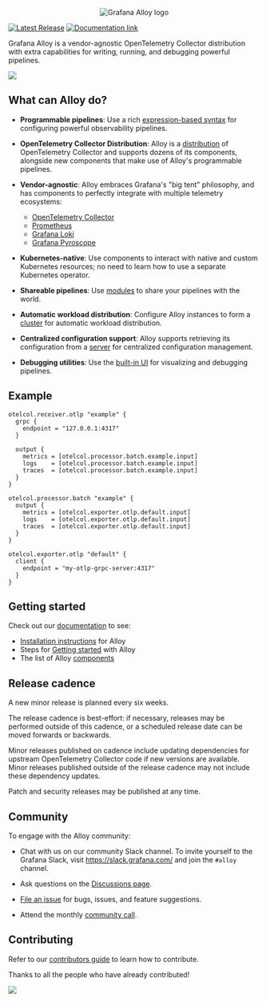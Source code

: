 <p align="center"><img src="docs/sources/assets/logo_and_name.png" alt="Grafana Alloy logo"></p>

<p>
  <a href="https://github.com/grafana/alloy/releases"><img src="https://img.shields.io/github/release/grafana/alloy.svg" alt="Latest Release"></a>
  <a href="https://grafana.com/docs/alloy/latest"><img src="https://img.shields.io/badge/Documentation-link-blue?logo=gitbook" alt="Documentation link"></a>
</p>

Grafana Alloy is a vendor-agnostic OpenTelemetry Collector distribution with
extra capabilities for writing, running, and debugging powerful pipelines.

<p>
<img src="https://grafana.com/media/docs/agent/grafana-agent-screenshot.png">
</p>

## What can Alloy do?

* **Programmable pipelines**: Use a rich [expression-based syntax][syntax] for
  configuring powerful observability pipelines.

* **OpenTelemetry Collector Distribution**: Alloy is a [distribution][] of
  OpenTelemetry Collector and supports dozens of its components, alongside new
  components that make use of Alloy's programmable pipelines.

* **Vendor-agnostic**: Alloy embraces Grafana's "big tent" philosophy, and has
  components to perfectly integrate with multiple telemetry ecosystems:

  * [OpenTelemetry Collector][]
  * [Prometheus][]
  * [Grafana Loki][]
  * [Grafana Pyroscope][]

* **Kubernetes-native**: Use components to interact with native and custom
  Kubernetes resources; no need to learn how to use a separate Kubernetes
  operator.

* **Shareable pipelines**: Use [modules][] to share your pipelines with the
  world.

* **Automatic workload distribution**: Configure Alloy instances to form a
  [cluster][] for automatic workload distribution.

* **Centralized configuration support**: Alloy supports retrieving its
  configuration from a [server][remotecfg] for centralized configuration
  management.

* **Debugging utilities**: Use the [built-in UI][ui] for visualizing and
  debugging pipelines.

[syntax]: https://grafana.com/docs/alloy/latest/concepts/config-syntax/
[distribution]: https://opentelemetry.io/docs/collector/distributions/
[OpenTelemetry Collector]: https://opentelemetry.io
[Prometheus]: https://prometheus.io
[Grafana Loki]: https://github.com/grafana/loki
[Grafana Pyroscope]: https://github.com/grafana/pyroscope
[modules]: https://grafana.com/docs/alloy/latest/concepts/modules/
[cluster]: https://grafana.com/docs/alloy/latest/concepts/clustering/
[remotecfg]: https://grafana.com/docs/alloy/latest/reference/config-blocks/remotecfg/
[ui]: https://grafana.com/docs/alloy/latest/tasks/debug/

## Example

```alloy
otelcol.receiver.otlp "example" {
  grpc {
    endpoint = "127.0.0.1:4317"
  }

  output {
    metrics = [otelcol.processor.batch.example.input]
    logs    = [otelcol.processor.batch.example.input]
    traces  = [otelcol.processor.batch.example.input]
  }
}

otelcol.processor.batch "example" {
  output {
    metrics = [otelcol.exporter.otlp.default.input]
    logs    = [otelcol.exporter.otlp.default.input]
    traces  = [otelcol.exporter.otlp.default.input]
  }
}

otelcol.exporter.otlp "default" {
  client {
    endpoint = "my-otlp-grpc-server:4317"
  }
}
```

## Getting started

Check out our [documentation][] to see:

* [Installation instructions][install] for Alloy
* Steps for [Getting started][get-started] with Alloy
* The list of Alloy [components][]

[documentation]: https://grafana.com/docs/alloy/latest
[install]: https://grafana.com/docs/alloy/latest/setup/install/
[get-started]: https://grafana.com/docs/alloy/latest/getting_started/
[components]: https://grafana.com/docs/alloy/latest/reference/components/

## Release cadence

A new minor release is planned every six weeks.

The release cadence is best-effort: if necessary, releases may be performed
outside of this cadence, or a scheduled release date can be moved forwards or
backwards.

Minor releases published on cadence include updating dependencies for upstream
OpenTelemetry Collector code if new versions are available. Minor releases
published outside of the release cadence may not include these dependency
updates.

Patch and security releases may be published at any time.

## Community

To engage with the Alloy community:

* Chat with us on our community Slack channel. To invite yourself to the
  Grafana Slack, visit <https://slack.grafana.com/> and join the `#alloy`
  channel.

* Ask questions on the [Discussions page][discussions].

* [File an issue][issue] for bugs, issues, and feature suggestions.

* Attend the monthly [community call][community-call].

[discussions]: https://github.com/grafana/agent/discussions
[issue]: https://github.com/grafana/alloy/issues/new
[community-call]: https://docs.google.com/document/d/1TqaZD1JPfNadZ4V81OCBPCG_TksDYGlNlGdMnTWUSpo

## Contributing

Refer to our [contributors guide][] to learn how to contribute.

Thanks to all the people who have already contributed!

<a href="https://github.com/grafana/alloy/graphs/contributors">
  <img src="https://contributors-img.web.app/image?repo=grafana/alloy" />
</a>

[contributors guide]: https://github.com/grafana/alloy/blob/main/docs/developer/contributing.md
